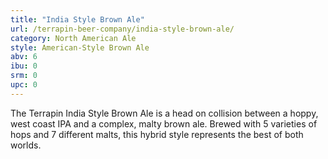 ```yaml
---
title: "India Style Brown Ale"
url: /terrapin-beer-company/india-style-brown-ale/
category: North American Ale
style: American-Style Brown Ale
abv: 6
ibu: 0
srm: 0
upc: 0
---
```

The Terrapin India Style Brown Ale is a head on collision between a hoppy, west coast IPA and a complex, malty brown ale. Brewed with 5 varieties of hops and 7 different malts, this hybrid style represents the best of both worlds.
